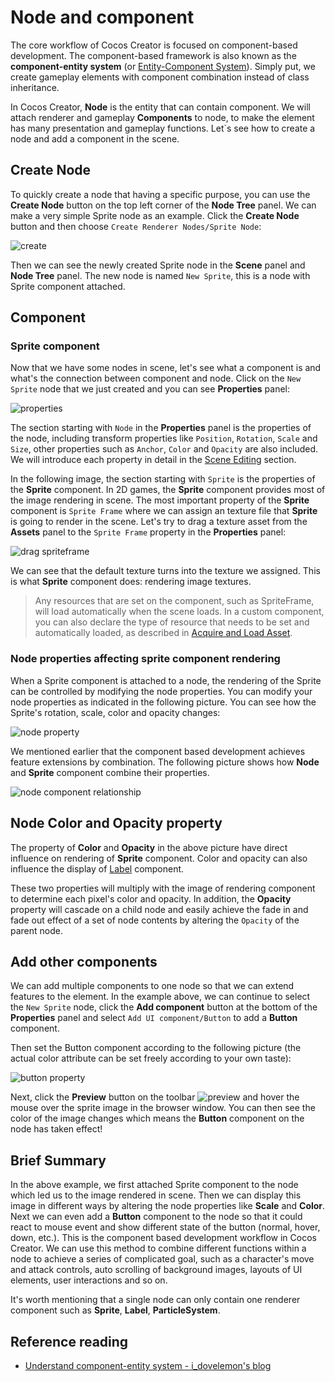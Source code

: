 # Node and component

The core workflow of Cocos Creator is focused on component-based development. The component-based framework is also known as the **component-entity system** (or [Entity-Component System](https://en.wikipedia.org/wiki/Entity_component_system)). Simply put, we create gameplay elements with component combination instead of class inheritance.

In Cocos Creator, **Node** is the entity that can contain component. We will attach renderer and gameplay **Components** to node, to make the element has many presentation and gameplay functions. Let`s see how to create a node and add a component in the scene.

## Create Node

To quickly create a node that having a specific purpose, you can use the **Create Node** button on the top left corner of the **Node Tree** panel. We can make a very simple Sprite node as an example. Click the **Create Node** button and then choose `Create Renderer Nodes/Sprite Node`:

![create](node-component/create.png)

Then we can see the newly created Sprite node in the **Scene** panel and **Node Tree** panel. The new node is named `New Sprite`, this is a node with Sprite component attached.

## Component

### Sprite component

Now that we have some nodes in scene, let's see what a component is and what's the connection between component and node. Click on the `New Sprite` node that we just created and you can see **Properties** panel:

![properties](node-component/inspector.png)

The section starting with `Node` in the **Properties** panel is the properties of the node, including transform properties like `Position`, `Rotation`, `Scale` and `Size`, other properties such as `Anchor`, `Color` and `Opacity` are also included. We will introduce each property in detail in the [Scene Editing](scene-editing.md) section.

In the following image, the section starting with `Sprite` is the properties of the **Sprite** component. In 2D games, the **Sprite** component provides most of the image rendering in scene. The most important property of the **Sprite** component is `Sprite Frame` where we can assign an texture file that **Sprite** is going to render in the scene. Let's try to drag a texture asset from the **Assets** panel to the `Sprite Frame` property in the **Properties** panel:

![drag spriteframe](node-component/drag_spriteframe.png)

We can see that the default texture turns into the texture we assigned. This is what **Sprite** component does: rendering image textures.

> Any resources that are set on the component, such as SpriteFrame, will load automatically when the scene loads. In a custom component, you can also declare the type of resource that needs to be set and automatically loaded, as described in [Acquire and Load Asset](../scripting/load-assets.md).

### Node properties affecting sprite component rendering

When a Sprite component is attached to a node, the rendering of the Sprite can be controlled by modifying the node properties. You can modify your node properties as indicated in the following picture. You can see how the Sprite's rotation, scale, color and opacity changes:

![node property](node-component/change_node_property.png)

We mentioned earlier that the component based development achieves feature extensions by combination. The following picture shows how **Node** and **Sprite** component combine their properties.

![node component relationship](node-component/node_chart.png)

## Node Color and Opacity property

The property of **Color** and **Opacity** in the above picture have direct influence on rendering of **Sprite** component. Color and opacity can also influence the display of [Label](../components/label.md) component.

These two properties will multiply with the image of rendering component to determine each pixel's color and opacity. In addition, the **Opacity** property will cascade on a child node and easily achieve the fade in and fade out effect of a set of node contents by altering the `Opacity` of the parent node.

## Add other components

We can add multiple components to one node so that we can extend features to the element. In the example above, we can continue to select the `New Sprite` node, click the **Add component** button at the bottom of the **Properties** panel and select `Add UI component/Button` to add a **Button** component.

Then set the Button component according to the following picture (the actual color attribute can be set freely according to your own taste):

![button property](node-component/button_property.png)

Next, click the **Preview** button on the toolbar ![preview](../getting-started/basics/toolbar/preview.png) and hover the mouse over the sprite image in the browser window. You can then see the color of the image changes which means the **Button** component on the node has taken effect!

## Brief Summary

In the above example, we first attached Sprite component to the node which led us to the image rendered in scene. Then we can display this image in different ways by altering the node properties like **Scale** and **Color**. Next we can even add a **Button** component to the node so that it could react to mouse event and show different state of the button (normal, hover, down, etc.). This is the component based development workflow in Cocos Creator. We can use this method to combine different functions within a node to achieve a series of complicated goal, such as a character's move and attack controls, auto scrolling of background images, layouts of UI elements, user interactions and so on.

It's worth mentioning that a single node can only contain one renderer component such as **Sprite**, **Label**, **ParticleSystem**.

## Reference reading

- [Understand component-entity system - i_dovelemon's blog](http://blog.csdn.net/i_dovelemon/article/details/25798677)